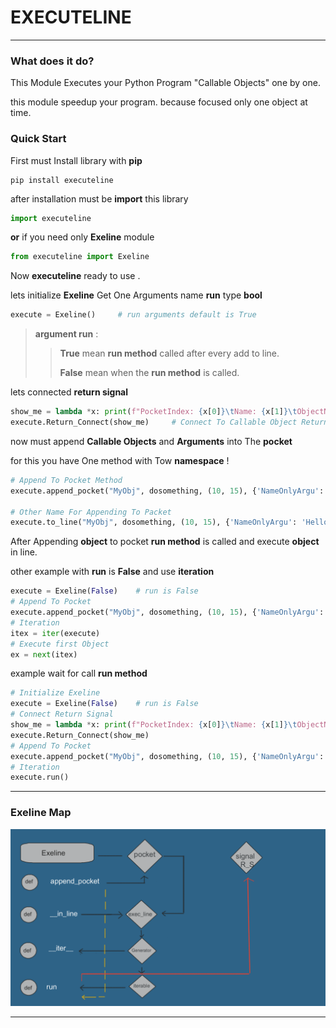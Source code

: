 

# EXECUTELINE

---

### What does it do?

This Module Executes your Python Program "Callable Objects" one by one.

this module speedup your program. because focused  only one object at time.

### Quick Start

First must Install library with **pip**

```shell
pip install executeline
```

after installation must be **import** this library

```python
import executeline
```

 **or** if you need only **Exeline** module

```python
from executeline import Exeline
```

Now **executeline** ready to use .

lets initialize **Exeline** Get One Arguments name **run** type **bool**

```python
execute = Exeline()		# run arguments default is True
```

> **argument run** :
>
> > **True** mean **run method** called after every add to line.
> >
> > **False** mean when the **run method** is called.

lets connected **return signal**

```python
show_me = lambda *x: print(f"PocketIndex: {x[0]}\tName: {x[1]}\tObjectName: {x[2]}\tReturnEx{x[-1]}")
execute.Return_Connect(show_me)		# Connect To Callable Object Return Signal Manager
```

now must append **Callable Objects** and **Arguments** into The **pocket**

for this you have One method with Tow **namespace**  !

```python
# Append To Pocket Method
execute.append_pocket("MyObj", dosomething, (10, 15), {'NameOnlyArgu': 'Hello', 'other': 'World'})

# Other Name For Appending To Packet
execute.to_line("MyObj", dosomething, (10, 15), {'NameOnlyArgu': 'Hello', 'other': 'World'})
```

After Appending **object** to pocket **run method** is called and execute **object** in line.

other example with **run** is **False** and use **iteration**

```python
execute = Exeline(False)	# run is False
# Append To Pocket
execute.append_pocket("MyObj", dosomething, (10, 15), {'NameOnlyArgu': 'Hello', 'other': 'World'})
# Iteration
itex = iter(execute)
# Execute first Object
ex = next(itex)
```

example wait for call **run method**

```python
# Initialize Exeline
execute = Exeline(False)	# run is False
# Connect Return Signal
show_me = lambda *x: print(f"PocketIndex: {x[0]}\tName: {x[1]}\tObjectName: {x[2]}\tReturnEx{x[-1]}")
execute.Return_Connect(show_me)
# Append To Pocket
execute.append_pocket("MyObj", dosomething, (10, 15), {'NameOnlyArgu': 'Hello', 'other': 'World'})
# Iteration
execute.run()
```

---

### Exeline Map

![image-exelinemap](https://github.com/Class-Tooraj/ExecuteLine/blob/main/exemap.png)

---



